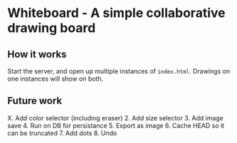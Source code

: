 # Whiteboard - A simple collaborative drawing board

## How it works

Start the server, and open up multiple instances of `index.html`. Drawings on one instances will show on both.

## Future work
X. Add color selector (including eraser)
2. Add size selector
3. Add image save
4. Run on DB for persistance
5. Export as image
6. Cache HEAD so it can be truncated
7. Add dots
8. Undo